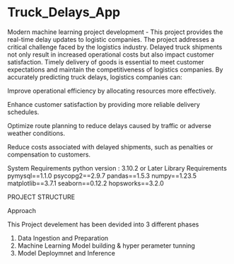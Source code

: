 # Truck_Delays_App
Modern machine learning project development - This project provides the real-time delay updates to logistic companies. The project addresses a critical challenge faced by the logistics industry. Delayed truck shipments not only result in increased operational costs but also impact customer satisfaction. Timely delivery of goods is essential to meet customer expectations and maintain the competitiveness of logistics companies. By accurately predicting truck delays, logistics companies can:

Improve operational efficiency by allocating resources more effectively.

Enhance customer satisfaction by providing more reliable delivery schedules.

Optimize route planning to reduce delays caused by traffic or adverse weather conditions.

Reduce costs associated with delayed shipments, such as penalties or compensation to customers.

System Requirements
python version : 3.10.2 or Later
Library Requirements
pymysql==1.1.0
psycopg2==2.9.7
pandas==1.5.3
numpy==1.23.5
matplotlib==3.7.1
seaborn==0.12.2
hopsworks==3.2.0

PROJECT STRUCTURE

Approach

This Project develement has been devided into 3 different phases

1. Data Ingestion and Preparation
2. Machine Learning Model building & hyper perameter tunning 
3. Model Deploymnet and Inference
